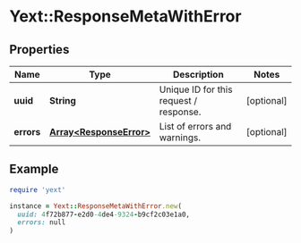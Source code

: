 # Yext::ResponseMetaWithError

## Properties

| Name | Type | Description | Notes |
| ---- | ---- | ----------- | ----- |
| **uuid** | **String** | Unique ID for this request / response. | [optional] |
| **errors** | [**Array&lt;ResponseError&gt;**](ResponseError.md) | List of errors and warnings. | [optional] |

## Example

```ruby
require 'yext'

instance = Yext::ResponseMetaWithError.new(
  uuid: 4f72b877-e2d0-4de4-9324-b9cf2c03e1a0,
  errors: null
)
```

